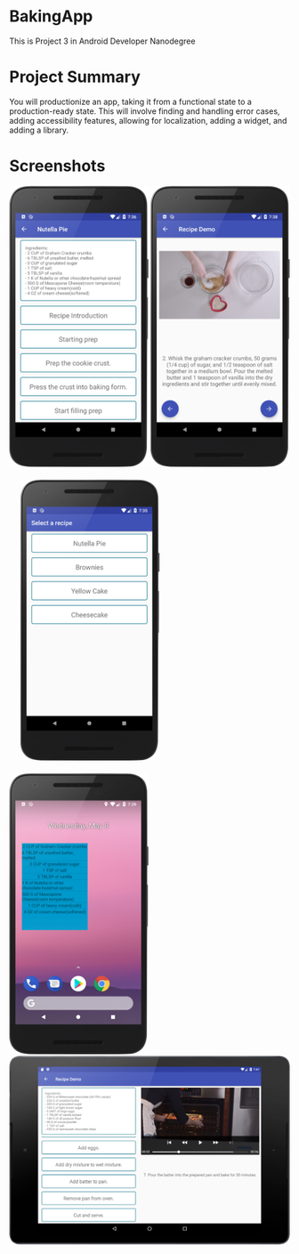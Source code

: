 # BakingApp
This is Project 3 in Android Developer Nanodegree

# Project Summary
You will productionize an app, taking it from a functional state to a production-ready state. This will involve finding and handling error cases, adding accessibility features, allowing for localization, adding a widget, and adding a library.

# Screenshots
<img src="/images/RecipeSteps.png" width="250"/>        <img src="/images/RecipeVideo.png" width="250"/>
<img src="/images/SelectRecipe.png" width="250" style="margin:20px"/>        
<img src="/images/RecipeWidget.png" width="250"/> <img src="/images/MasterDetailTablet.png" alignt="bottom" width="600"/>
